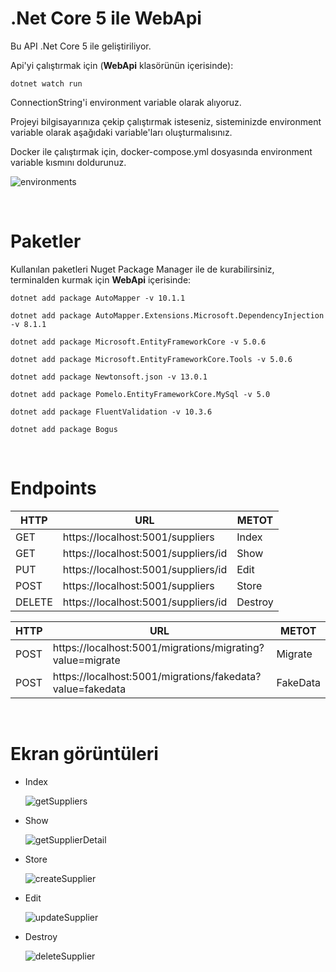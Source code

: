 # .Net Core 5 ile WebApi

Bu API .Net Core 5 ile geliştiriliyor.

Api'yi çalıştırmak için (**WebApi** klasörünün içerisinde):

    dotnet watch run

ConnectionString'i environment variable olarak alıyoruz. 

Projeyi bilgisayarınıza çekip çalıştırmak isteseniz, sisteminizde environment variable olarak aşağıdaki variable'ları oluşturmalısınız.

Docker ile çalıştırmak için, docker-compose.yml dosyasında environment variable kısmını doldurunuz.

![environments](https://user-images.githubusercontent.com/44196434/158075594-3c2c06cd-95d8-42e7-bfe0-2453cc715559.png)

<br>

# Paketler

Kullanılan paketleri Nuget Package Manager ile de kurabilirsiniz, terminalden kurmak için **WebApi** içerisinde:

    dotnet add package AutoMapper -v 10.1.1

    dotnet add package AutoMapper.Extensions.Microsoft.DependencyInjection -v 8.1.1

    dotnet add package Microsoft.EntityFrameworkCore -v 5.0.6

    dotnet add package Microsoft.EntityFrameworkCore.Tools -v 5.0.6

    dotnet add package Newtonsoft.json -v 13.0.1

    dotnet add package Pomelo.EntityFrameworkCore.MySql -v 5.0

    dotnet add package FluentValidation -v 10.3.6

    dotnet add package Bogus
    
    
<br>

# Endpoints

|HTTP|URL|METOT|
|---|---|---|
|GET| https://localhost:5001/suppliers |Index|
|GET| https://localhost:5001/suppliers/id |Show|
|PUT| https://localhost:5001/suppliers/id |Edit|
|POST| https://localhost:5001/suppliers |Store|
|DELETE| https://localhost:5001/suppliers/id |Destroy|

|HTTP|URL|METOT|
|---|---|---|
|POST| https://localhost:5001/migrations/migrating?value=migrate |Migrate|
|POST| https://localhost:5001/migrations/fakedata?value=fakedata |FakeData|

<br>

 # Ekran görüntüleri
 
 - Index
 
    ![getSuppliers](https://user-images.githubusercontent.com/44196434/162528096-4db369df-b254-4aa7-a21b-775ce63e8338.png)

 - Show
    
    ![getSupplierDetail](https://user-images.githubusercontent.com/44196434/162528089-b9c9a100-518b-4397-abef-c1686b653128.png)

 - Store

    ![createSupplier](https://user-images.githubusercontent.com/44196434/158078564-dc7cbdee-8421-4e0d-85b4-b673538afb6e.png)
 
 - Edit
  
    ![updateSupplier](https://user-images.githubusercontent.com/44196434/158078571-93011009-0808-484f-b253-3a049c175cb5.png)

 - Destroy

    ![deleteSupplier](https://user-images.githubusercontent.com/44196434/158078579-f9ffccbc-d096-4a71-97eb-5be4279ba3ab.png)
